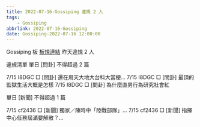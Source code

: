 ```yaml
---
title: 2022-07-16-Gossiping 違規 2 人
tags:
    - Gossiping
abbrlink: 2022-07-16-Gossiping
date: Gossiping-2022-07-16 12:00:00
---
```

Gossiping 板 [板規連結](https://www.ptt.cc/bbs/Gossiping/M.1637425085.A.07D.html)
昨天違規 2 人
<!-- more -->

違規清單
單日 [問卦] 不得超過 2 篇

7/15 I8DGC □ [問卦] 還在用天大地大台科大當梗…
7/15 I8DGC □ [問卦] 最頂的監獄生活大概是怎樣
7/15 I8DGC □ [問卦] 為什麼直男行為研究社會紅

單日 [新聞] 不得超過 1 篇

7/15 cf2436 □ [新聞] 獨家／陳時中「陸戰部隊」…
7/15 cf2436 □ [新聞] 指揮中心任務屆滿要解散？…